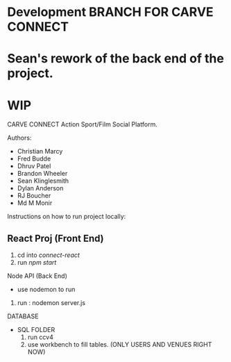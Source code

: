 # Development BRANCH FOR CARVE CONNECT
# Sean's rework of the back end of the project. 
# WIP
CARVE CONNECT
Action Sport/Film Social Platform.

Authors:
- Christian Marcy
- Fred Budde
- Dhruv Patel
- Brandon Wheeler
- Sean Klinglesmith
- Dylan Anderson
- RJ Boucher
- Md M Monir

Instructions on how to run project locally:

React Proj (Front End)
- 
1) cd into *connect-react*
2) run *npm start*


Node API (Back End)
- use nodemon to run
1) run : nodemon server.js

DATABASE
  - SQL FOLDER
    1) run ccv4
    2) use workbench to fill tables. (ONLY USERS AND VENUES RIGHT NOW)
